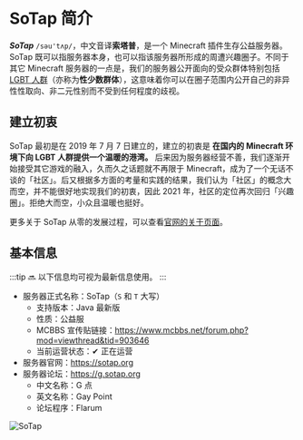 # SoTap 简介

***SoTap*** `/səu'tʌp/`，中文音译**索塔普**，是一个 Minecraft 插件生存公益服务器。SoTap 既可以指服务器本身，也可以指该服务器所形成的周遭兴趣圈子。不同于其它 Minecraft 服务器的一点是，我们的服务器公开面向的受众群体特别包括 [LGBT 人群](https://baike.baidu.com/item/%E6%80%A7%E5%B0%91%E6%95%B0%E7%BE%A4%E4%BD%93/)（亦称为**性少数群体**），这意味着你可以在圈子范围内公开自己的非异性性取向、非二元性别而不受到任何程度的歧视。

## 建立初衷

SoTap 最初是在 2019 年 7 月 7 日建立的，建立的初衷是 **在国内的 Minecraft 环境下向 LGBT 人群提供一个温暖的港湾。** 后来因为服务器经营不善，我们逐渐开始接受其它游戏的融入，久而久之话题就不再限于 Minecraft，成为了一个无话不谈的「社区」。后又根据多方面的考量和实践的结果，我们认为「社区」的概念大而空，并不能很好地实现我们的初衷，因此 2021 年，社区的定位再次回归「兴趣圈」。拒绝大而空，小众且温暖也挺好。

更多关于 SoTap 从零的发展过程，可以查看[官网的关于页面](https://sotap.org/about)。

## 基本信息

:::tip
🔜 以下信息均可视为最新信息使用。
:::

- 服务器正式名称：SoTap（`S` 和 `T` 大写）
  - 支持版本：Java 最新版
  - 性质：公益服
  - MCBBS 宣传贴链接：<https://www.mcbbs.net/forum.php?mod=viewthread&tid=903646>
  - 当前运营状态：✔ 正在运营
- 服务器官网：<https://sotap.org>
- 服务器论坛：<https://g.sotap.org>
  - 中文名称：G 点
  - 英文名称：Gay Point
  - 论坛程序：Flarum


![SoTap](https://mcsunrise.oss-cn-qingdao.aliyuncs.com/sunrise1.png)